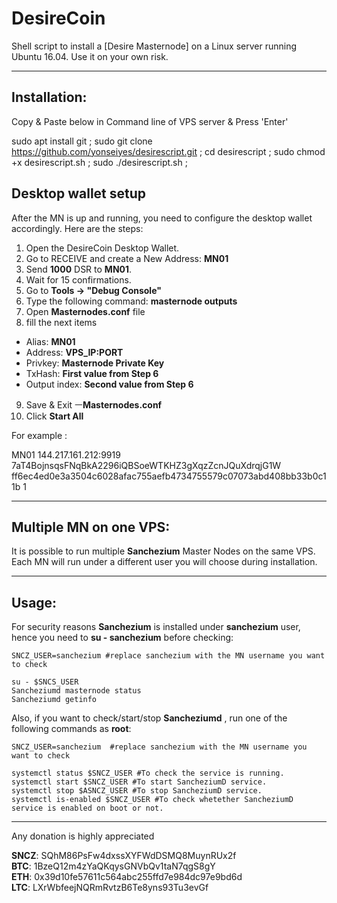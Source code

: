 
# DesireCoin
Shell script to install a [Desire Masternode] on a Linux server running Ubuntu 16.04. Use it on your own risk.  

***
## Installation:  
Copy & Paste below in Command line of VPS server & Press 'Enter'

sudo apt install git ;
sudo git clone https://github.com/yonseiyes/desirescript.git ;
cd desirescript ;
sudo chmod +x desirescript.sh ;
sudo ./desirescript.sh ;


## Desktop wallet setup  

After the MN is up and running, you need to configure the desktop wallet accordingly. Here are the steps:  
1. Open the DesireCoin Desktop Wallet.  
2. Go to RECEIVE and create a New Address: **MN01**  
3. Send **1000** DSR to **MN01**.  
4. Wait for 15 confirmations.  
5. Go to **Tools -> "Debug Console"**  
6. Type the following command: **masternode outputs**  
7. Open **Masternodes.conf** file  
8. fill the next items
* Alias: **MN01** 
* Address: **VPS_IP:PORT**  
* Privkey: **Masternode Private Key**  
* TxHash: **First value from Step 6**  
* Output index:  **Second value from Step 6**  
9. Save & Exit ㅡ**Masternodes.conf**
10. Click **Start All**  

For example :

MN01 144.217.161.212:9919 7aT4BojnsqsFNqBkA2296iQBSoeWTKHZ3gXqzZcnJQuXdrqjG1W ff6ec4ed0e3a3504c6028afac755aefb4734755579c07073abd408bb33b0c11b 1
***

## Multiple MN on one VPS:

It is possible to run multiple **Sanchezium** Master Nodes on the same VPS. Each MN will run under a different user you will choose during installation.  

***


## Usage:  

For security reasons **Sanchezium** is installed under **sanchezium** user, hence you need to **su - sanchezium** before checking:    

```
SNCZ_USER=sanchezium #replace sanchezium with the MN username you want to check

su - $SNCS_USER
Sancheziumd masternode status
Sancheziumd getinfo
```  

Also, if you want to check/start/stop **Sancheziumd** , run one of the following commands as **root**:

```
SNCZ_USER=sanchezium  #replace sanchezium with the MN username you want to check  
  
systemctl status $SNCZ_USER #To check the service is running.  
systemctl start $SNCZ_USER #To start SancheziumD service.  
systemctl stop $ASNCZ_USER #To stop SancheziumD service.  
systemctl is-enabled $SNCZ_USER #To check whetether SancheziumD service is enabled on boot or not.  
```  

***

Any donation is highly appreciated  

**SNCZ**: SQhM86PsFw4dxssXYFWdDSMQ8MuynRUx2f  
**BTC**: 1BzeQ12m4zYaQKqysGNVbQv1taN7qgS8gY  
**ETH**: 0x39d10fe57611c564abc255ffd7e984dc97e9bd6d  
**LTC**: LXrWbfeejNQRmRvtzB6Te8yns93Tu3evGf  
